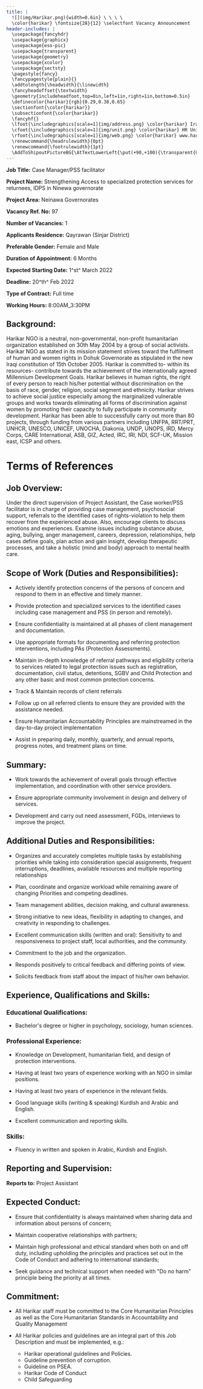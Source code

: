 ```yaml
---
title: |
  ![](img/Harikar.png){width=0.6in} \ \ \ \
  \color{harikar} \fontsize{28}{12} \selectfont Vacancy Announcement
header-includes: |
  \usepackage{fancyhdr}
  \usepackage{graphicx}
  \usepackage{eso-pic}
  \usepackage{transparent}
  \usepackage{geometry}
  \usepackage{xcolor}
  \usepackage{sectsty}
  \pagestyle{fancy}
  \fancypagestyle{plain}{}
  \addtolength{\headwidth}{\linewidth}
  \fancyheadoffset{\textwidth}
  \geometry{includeheadfoot,top=0in,left=1in,right=1in,bottom=0.5in}
  \definecolor{harikar}{rgb}{0.29,0.38,0.65}
  \sectionfont{\color{harikar}}
  \subsectionfont{\color{harikar}}
  \fancyhf{}
  \lfoot{\includegraphics[scale=1]{img/address.png} \color{harikar} Iraq-Kurdistan – Duhok \\ \ \ \ \ Medya – Str. / Australia   }
  \cfoot{\includegraphics[scale=1]{img/unit.png} \color{harikar} HR Unit \ \ \ \ \ \ \ \ \ \ \ \ \ \includegraphics[scale=1]{img/phone.png} 0751 414 8317}
  \rfoot{\includegraphics[scale=1]{img/web.png} \color{harikar} www.harikar.org}
  \renewcommand{\headrulewidth}{0pt}
  \renewcommand{\footrulewidth}{1pt}
  \AddToShipoutPictureBG{\AtTextLowerLeft{\put(+90,+100){\transparent{0.1}\includegraphics[width=4in]{img/Harikar.png}}}}
---
```


**Job Title:** Case Manager/PSS facilitator

**Project Name:** Strengthening Access to specialized protection services for returnees, IDPS in Ninewa governorate

**Project Area:** Neinawa Governorates

**Vacancy Ref. No:** 97

**Number of Vacancies:** 1

**Applicants Residence:** Qayrawan (Sinjar District)

**Preferable Gender:** Female and Male

**Duration of Appointment:** 6 Months

**Expected Starting Date:** 1^st^ March 2022

**Deadline:** 20^th^ Feb 2022

**Type of Contract:** Full time

**Working Hours:** 8:00AM_3:30PM

## Background:

Harikar NGO is a neutral, non-governmental, non-profit humanitarian
organization established on 30th May 2004 by a group of social
activists. Harikar NGO as stated in its mission statement strives toward
the fulfilment of human and women rights in Dohuk Governorate as
stipulated in the new Iraqi constitution of 15th October 2005. Harikar
is committed to- within its resources- contribute towards the
achievement of the internationally agreed Millennium Development Goals.
Harikar believes in human rights, the right of every person to reach
his/her potential without discrimination on the basis of race, gender,
religion, social segment and ethnicity. Harikar strives to achieve
social justice especially among the marginalized vulnerable groups and
works towards eliminating all forms of discrimination against women by
promoting their capacity to fully participate in community development.
Harikar has been able to successfully carry out more than 80 projects,
through funding from various partners including UNFPA, RRT/PRT, UNHCR,
UNESCO, UNICEF, UNOCHA, Diakonia, UNDP, UNOPS, IRD, Mercy Corps, CARE
International, ASB, GIZ, Acted, IRC, IRI, NDI, SCF-UK, Mission east,
ICSP and others.

# Terms of References

## Job Overview:

Under the direct supervision of Project Assistant, the Case worker/PSS
facilitator is in charge of providing case management, psychosocial
support, referrals to the identified cases of rights-violation to help
them recover from the experienced abuse. Also, encourage clients to
discuss emotions and experiences. Examine issues including substance
abuse, aging, bullying, anger management, careers, depression,
relationships, help cases define goals, plan action and gain insight,
develop therapeutic processes, and take a holistic (mind and body)
approach to mental health care.

## Scope of Work (Duties and Responsibilities):

- Actively identify protection concerns of the persons of concern and
  respond to them in an effective and timely manner.

- Provide protection and specialized services to the identified cases
  including case management and PSS (in person and remotely).

- Ensure confidentiality is maintained at all phases of client
  management and documentation.

- Use appropriate formats for documenting and referring protection
  interventions, including PAs (Protection Assessments).

- Maintain in-depth knowledge of referral pathways and eligibility
  criteria to services related to legal protection issues such as
  registration, documentation, civil status, detentions, SGBV and
  Child Protection and any other basic and most common protection
  concerns.

- Track & Maintain records of client referrals

- Follow up on all referred clients to ensure they are provided with
  the assistance needed.

- Ensure Humanitarian Accountability Principles are mainstreamed in
  the day-to-day project implementation

- Assist in preparing daily, monthly, quarterly, and annual reports,
  progress notes, and treatment plans on time.

## Summary:

- Work towards the achievement of overall goals through effective
  implementation, and coordination with other service providers.

- Ensure appropriate community involvement in design and delivery of
  services.

- Development and carry out need assessment, FGDs, interviews to
  improve the project.

## Additional Duties and Responsibilities:

- Organizes and accurately completes multiple tasks by establishing
  priorities while taking into consideration special assignments,
  frequent interruptions, deadlines, available resources and multiple
  reporting relationships

- Plan, coordinate and organize workload while remaining aware of
  changing Priorities and competing deadlines.

- Team management abilities, decision making, and cultural awareness.

- Strong initiative to new ideas, flexibility in adapting to changes,
  and creativity in responding to challenges.

- Excellent communication skills (written and oral): Sensitivity to
  and responsiveness to project staff, local authorities, and the
  community.

- Commitment to the job and the organization.

- Responds positively to critical feedback and differing points of
  view.

- Solicits feedback from staff about the impact of his/her own
  behavior.

## Experience, Qualifications and Skills:

### Educational Qualifications:

- Bachelor's degree or higher in psychology, sociology, human
  sciences.

### Professional Experience:

- Knowledge on Development, humanitarian field, and design of
  protection interventions.

- Having at least two years of experience working with an NGO in
  similar positions.

- Having at least two years of experience in the relevant fields.

- Good language skills (writing & speaking) Kurdish and Arabic and
  English.

- Excellent communication and reporting skills.

### Skills:

- Fluency in written and spoken in Arabic, Kurdish and English.

## Reporting and Supervision:

**Reports to:** Project Assistant

## Expected Conduct:

- Ensure that confidentiality is always maintained when sharing data
  and information about persons of concern;

- Maintain cooperative relationships with partners;

- Maintain high professional and ethical standard when both on and off
  duty, including upholding the principles and practices set out in
  the Code of Conduct and adhering to international standards;

- Seek guidance and technical support when needed with "Do no harm"
  principle being the priority at all times.

## Commitment:

- All Harikar staff must be committed to the Core Humanitarian
  Principles as well as the Core Humanitarian Standards in
  Accountability and Quality Management

- All Harikar policies and guidelines are an integral part of this Job
  Description and must be implemented, e.g.:

  - Harikar operational guidelines and Policies.
  - Guideline prevention of corruption.
  - Guideline on PSEA.
  - Harikar Code of Conduct
  - Child Safeguarding
